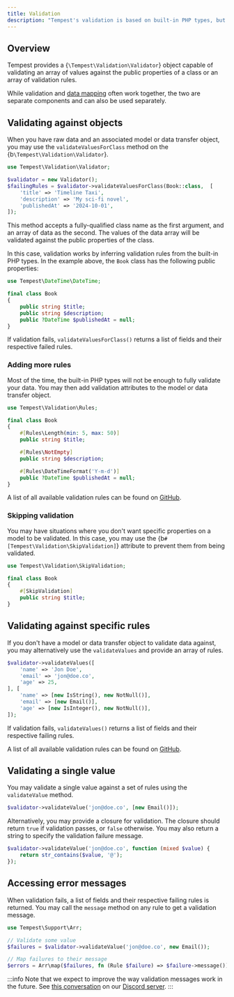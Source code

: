 ```yaml
---
title: Validation
description: "Tempest's validation is based on built-in PHP types, but provides many attribute-based rules to cover a wide variety of situations."
---
```


## Overview

Tempest provides a {`\Tempest\Validation\Validator`} object capable of validating an array of values against the public properties of a class or an array of validation rules.

While validation and [data mapping](./01-mapper) often work together, the two are separate components and can also be used separately.

## Validating against objects

When you have raw data and an associated model or data transfer object, you may use the `validateValuesForClass` method on the {b`\Tempest\Validation\Validator`}.

```php
use Tempest\Validation\Validator;

$validator = new Validator();
$failingRules = $validator->validateValuesForClass(Book::class,  [
    'title' => 'Timeline Taxi',
    'description' => 'My sci-fi novel',
    'publishedAt' => '2024-10-01',
]);
```

This method accepts a fully-qualified class name as the first argument, and an array of data as the second. The values of the data array will be validated against the public properties of the class.

In this case, validation works by inferring validation rules from the built-in PHP types. In the example above, the `Book` class has the following public properties:

```php
use Tempest\DateTime\DateTime;

final class Book
{
    public string $title;
    public string $description;
    public ?DateTime $publishedAt = null;
}
```

If validation fails, `validateValuesForClass()` returns a list of fields and their respective failed rules.

### Adding more rules

Most of the time, the built-in PHP types will not be enough to fully validate your data. You may then add validation attributes to the model or data transfer object.

```php
use Tempest\Validation\Rules;

final class Book
{
    #[Rules\Length(min: 5, max: 50)]
    public string $title;

    #[Rules\NotEmpty]
    public string $description;

    #[Rules\DateTimeFormat('Y-m-d')]
    public ?DateTime $publishedAt = null;
}
```

A list of all available validation rules can be found on [GitHub](https://github.com/tempestphp/tempest-framework/tree/main/packages/validation/src/Rules).

### Skipping validation

You may have situations where you don't want specific properties on a model to be validated. In this case, you may use the {b`#[Tempest\Validation\SkipValidation]`} attribute to prevent them from being validated.

```php
use Tempest\Validation\SkipValidation;

final class Book
{
    #[SkipValidation]
    public string $title;
}
```

## Validating against specific rules

If you don't have a model or data transfer object to validate data against, you may alternatively use the `validateValues` and provide an array of rules.

```php
$validator->validateValues([
    'name' => 'Jon Doe',
    'email' => 'jon@doe.co',
    'age' => 25,
], [
    'name' => [new IsString(), new NotNull()],
    'email' => [new Email()],
    'age' => [new IsInteger(), new NotNull()],
]);
```

If validation fails, `validateValues()` returns a list of fields and their respective failing rules.

A list of all available validation rules can be found on [GitHub](https://github.com/tempestphp/tempest-framework/tree/main/packages/validation/src/Rules).

## Validating a single value

You may validate a single value against a set of rules using the `validateValue` method.

```php
$validator->validateValue('jon@doe.co', [new Email()]);
```

Alternatively, you may provide a closure for validation. The closure should return `true` if validation passes, or `false` otherwise. You may also return a string to specify the validation failure message.

```php
$validator->validateValue('jon@doe.co', function (mixed $value) {
    return str_contains($value, '@');
});
```

## Accessing error messages

When validation fails, a list of fields and their respective failing rules is returned. You may call the `message` method on any rule to get a validation message.

```php
use Tempest\Support\Arr;

// Validate some value
$failures = $validator->validateValue('jon@doe.co', new Email());

// Map failures to their message
$errors = Arr\map($failures, fn (Rule $failure) => $failure->message());
```

:::info
Note that we expect to improve the way validation messages work in the future. See [this conversation](https://discord.com/channels/1236153076688359495/1294321824498323547/1294321824498323547) on our [Discord server](https://tempestphp.com/discord).
:::
